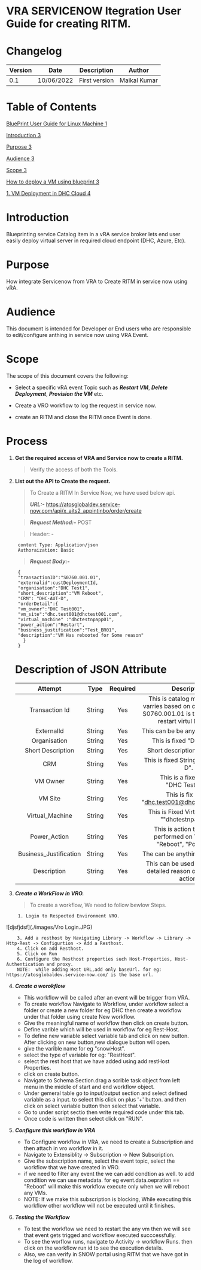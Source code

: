 # VRA SERVICENOW  Itegration User Guide for creating RITM.

# Changelog
  
| Version | Date       | Description              | Author       |
| ------- | ---------- | ------------------------ | --------------- |
| 0.1     | 10/06/2022 | First version | Maikal Kumar |

# Table of Contents

[BluePrint User Guide for Linux Machine
1](#blueprint-user-guide-for-linux-machine)

[Introduction 3](#Introduction)

[Purpose 3](#purpose)

[Audience 3](#audience)

[Scope 3](#scope)

[How to deploy a VM using blueprint 3](#_Toc90593289)

[1. VM Deployment in DHC Cloud 4](#vm-deployment-in-dhc-cloud)



# Introduction

Blueprinting service Catalog item in a vRA service broker lets end user
easily deploy virtual server in required cloud endpoint (DHC, Azure,
Etc).

# Purpose

How integrate Servicenow from VRA to Create RITM in service now using vRA.

# Audience

This document is intended for Developer or End users who are responsible
to edit/configure anthing in service now using VRA Event.

# Scope

The scope of this document covers the following:

  - Select a specific vRA event Topic such as ***Restart VM***, ***Delete Deployment***, ***Provision the VM*** etc.

  - Create a VRO workflow to log the request in service now.

  - create an RITM and close the RITM once Event is done. 


# Process  
1. **Get the required access of VRA and Service now to create a RITM.**
	> Verify the access of both the Tools.
3. **List out the API to Create the request.** 
 	> To Create a RITM In Service Now, we have used below api.
 	> 
 	> ***URL:-*** https://atosglobaldev.service-now.com/api/x_aits2_appintinbo/order/create
 	
	> ***Request Method:-*** POST

	> Header: - 
		
        content Type: Application/json
        Authoraization: Basic
        
    > ***Request Body:-*** 
  
  		{  
        "transactionID":"S0760.001.01",
        "externalid":custDeploymentId,
        "organisation":"DHC Test1",
        "short_description":"VM Reboot",
        "CRM": "DHC-AUT-D",
        "orderDetail":{
        "vm_owner":"DHC Test001",
        "vm_site":"dhc.test001@dhctest001.com",
        "virtual_machine" :"dhctestnpapp01",
        "power_action":"Restart",
        "business_justification":"Test_BR01",
        "description":"VM Has rebooted for Some reason"
          }
        }
        
   # Description of JSON Attribute
   
   | Attempt | Type    | Required |Description   |
   | :---:   | :---: | :---: | :---: |
   | Transaction Id | String   | Yes   | This is catalog mapping id, it varries based on catalog. for eg: S0760.001.01 is the mapping to restart virtul Machine.
   | ExternalId | String   | Yes   | This can be be anything in string.
   | Organisation | String   | Yes   | This is fixed "DHC Test1".
   | Short Description | String   | Yes | Short description for request.
   | CRM | String   |  Yes | This is fixed String "DHC-AUT-D".
   | VM Owner | String   | Yes   | This is a fixed String "DHC Test001".
   | VM Site | String   | Yes   | This is fix String "dhc.test001@dhctest001.com".
   | Virtual_Machine | String   | Yes   | This is Fixed Virtual Machine ""dhctestnpapp01".
   | Power_Action | String   | Yes   | This is action that will be performed on VM for eg: "Reboot", "Power Off".
   | Business_Justification | String   | Yes   | The can be anything meaningful.
   | Description | String   | Yes   | This can be used to define the detailed reason of performing action.
   
3. ***Create a WorkFlow in VRO.***
	> To create a workflow, We need to follow bewlow Steps.
	
		1. Login to Respected Environment VRO.
 ![djsfjdsf](./images/Vro Login.JPG)
	  
		3. Add a resthost by Navigating Library -> Workflow -> Library -> Http-Rest -> Configurtion -> Add a Resthost.
		4. Click on add Resthost.
		5. Click on Run 
		6. Configure the Resthost properties such Host-Properties, Host- Authentication and proxy.
		NOTE:  while adding Host URL,add only baseUrl. for eg: https://atosglobaldev.service-now.com/ is the base url.
        
 4. ***Create a worokflow***
 
 	* This workflow will be called after an event will be trigger from VRA.    
    * To create workflow Navigate to Workflow, under workflow select a folder or create a new folder for eg DHC then create a workflow under that folder using create New workflow.
    * Give the meaningful name of workflow then click on create button.
    * Define varible which will be used in workflow for eg Rest-Host.
    * To define new variable select variable tab and click on new button. After clicking on new button,new dialogue button will open.
    * give the varible name for eg "snowHost".
    * select the type of variable for eg: "RestHost".
    * select the rest host that we have added using add restHost Properties.
    * click on create button.
    * Navigate to Schema Section.drag a scrible task object from left menu in the middle of start and end workflow object.
    * Under gemeral table go to input/output section and select defined variable as a input. to select this click on plus '+' button. and then click on select variable button then select that variable.
    * Go to under script sectio then write required code under this tab. 
    * Once code is written then select click on "RUN".
   
5. ***Configure this workflow in VRA***
	* To Configure workflow in VRA, we need to create a Subscription and then attach in vro workflow in it.
	* Navigate to Extensiblity -> Subscription -> New Subscription.
	* Give the subscription name, select the event topic, select the workflow that we have created in VRO. 
	* if we need to filter any event the we can add condtion as well. to add condition we can use metadata. for eg event.data.oepration == "Reboot" will make this workflow execute only when we will reboot any VMs.
    * NOTE: If we make this subscription is blocking, While executing this workflow other workflow will not be executed until it finishes.
    
6. ***Testing the Workflow***
	* To test the workflow we need to restart the any vm then we will see that event gets trigged and workflow executed succcessfully.
	* To see the worflow runs, navigate to Activity -> workflow Runs. then click on the workflow run id to see the execution details. 
	* Also, we can verify in SNOW portal using RITM that we have got in the log of workflow. 

